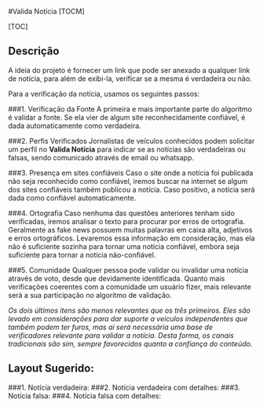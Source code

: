 #Valida Notícia
[TOCM]

[TOC]

## Descrição
A ideia do projeto é fornecer um link que pode ser anexado a qualquer link de notícia, para além de exibi-la, verificar se a mesma é verdadeira ou não. 

Para a verificação da notícia, usamos os seguintes passos:

###1. Verificação da Fonte
A primeira e mais importante parte do algoritmo é validar a fonte. Se ela vier de algum site reconhecidamente confiável, é dada automaticamente como verdadeira.

###2. Perfis Verificados
Jornalistas de veículos conhecidos podem solicitar um perfil no **Valida Notícia** para indicar se as notícias são verdadeiras ou falsas, sendo comunicado através de email ou whatsapp.

###3. Presença em sites confiáveis
Caso o site onde a notícia foi publicada não seja reconhecido como confiável, iremos buscar na internet se algum dos sites confiáveis também publicou a notícia. Caso positivo, a notícia será dada como confiável automaticamente.

###4. Ortografia
Caso nenhuma das questões anteriores tenham sido verificadas, iremos analisar o texto para procurar por erros de ortografia. Geralmente as fake news possuem muitas palavras em caixa alta, adjetivos e erros ortográficos. Levaremos essa informação em consideração, mas ela não é suficiente sozinha para tornar uma notícia confiável, embora seja suficiente para tornar a notícia não-confiável.

###5. Comunidade
Qualquer pessoa pode validar ou invalidar uma notícia através de voto, desde que devidamente identificada. Quanto mais verificações coerentes com a comunidade um usuário fizer, mais relevante será a sua participação no algoritmo de validação. 

*Os dois últimos itens são menos relevantes que os três primeiros. Eles são levado em considerações para dar suporte a veículos independentes que também podem ter furos, mas aí será necessária uma base de verificadores relevante para validar a notícia. Desta forma, os canais tradicionais são sim, sempre favorecidos quanto a confiança do conteúdo.*

## Layout Sugerido:
###1. Notícia verdadeira:
###2. Notícia verdadeira com detalhes:
###3. Notícia falsa:
###4. Notícia falsa com detalhes:
